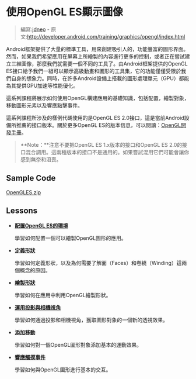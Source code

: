 # 使用OpenGL ES顯示圖像

> 編寫:[jdneo](https://github.com/jdneo) - 原文:<http://developer.android.com/training/graphics/opengl/index.html>

Android框架提供了大量的標準工具，用來創建吸引人的，功能豐富的圖形界面。然而，如果我們希望應用在屏幕上所繪製的內容進行更多的控制，或者正在嘗試建立三維圖像，那麼我們就需要一個不同的工具了。由Android框架提供的OpenGL ES接口給予我們一組可以顯示高級動畫和圖形的工具集，它的功能僅僅受限於我們自身的想象力。同時，在許多Android設備上搭載的圖形處理單元（GPU）都能為其提供GPU加速等性能優化。

這系列課程將展示如何使用OpenGL構建應用的基礎知識，包括配置，繪製對象，移動圖形元素以及響應點擊事件。

這系列課程所涉及的樣例代碼使用的是OpenGL ES 2.0接口，這是當前Android設備所推薦的接口版本。關於更多OpenGL ES的版本信息，可以閱讀：[OpenGL開發手冊](http://developer.android.com/guide/topics/graphics/opengl.html#choosing-version)。

> **Note：**注意不要把OpenGL ES 1.x版本的接口和OpenGL ES 2.0的接口混合調用。這兩種版本的接口不是通用的。如果嘗試混用它們可能會讓你感到無奈和沮喪。

## Sample Code

[OpenGLES.zip](http://developer.android.com/shareables/training/OpenGLES.zip)

## Lessons

* [**配置OpenGL ES的環境**](environment.html)

  學習如何配置一個可以繪製OpenGL圖形的應用。


* [**定義形狀**](shapes.html)

  學習如何定義形狀，以及為何需要了解面（Faces）和卷繞（Winding）這兩個概念的原因。


* [**繪製形狀**](draw.html)

  學習如何在應用中利用OpenGL繪製形狀。


* [**運用投影與相機視角**](projection.html)

  學習如何通過投影和相機視角，獲取圖形對象的一個新的透視效果。


* [**添加移動**](motion.html)

  學習如何對一個OpenGL圖形對象添加基本的運動效果。


* [**響應觸摸事件**](touch.html)

  學習如何與OpenGL圖形進行基本的交互。
